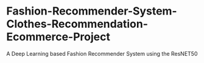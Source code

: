 # Fashion-Recommender-System-Clothes-Recommendation-Ecommerce-Project

A Deep Learning based Fashion Recommender System using the ResNET50

